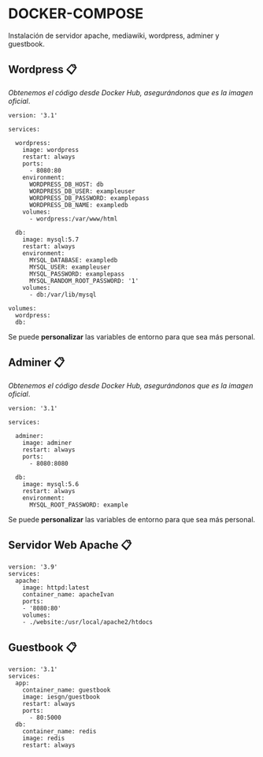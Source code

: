 # DOCKER-COMPOSE

Instalación de servidor apache, mediawiki, wordpress, adminer y guestbook.

## Wordpress 📋

_Obtenemos el código desde Docker Hub, asegurándonos que es la imagen oficial_.

```
version: '3.1'

services:

  wordpress:
    image: wordpress
    restart: always
    ports:
      - 8080:80
    environment:
      WORDPRESS_DB_HOST: db
      WORDPRESS_DB_USER: exampleuser
      WORDPRESS_DB_PASSWORD: examplepass
      WORDPRESS_DB_NAME: exampledb
    volumes:
      - wordpress:/var/www/html

  db:
    image: mysql:5.7
    restart: always
    environment:
      MYSQL_DATABASE: exampledb
      MYSQL_USER: exampleuser
      MYSQL_PASSWORD: examplepass
      MYSQL_RANDOM_ROOT_PASSWORD: '1'
    volumes:
      - db:/var/lib/mysql

volumes:
  wordpress:
  db:
```

Se puede **personalizar** las variables de entorno para que sea más personal.


## Adminer 📋

_Obtenemos el código desde Docker Hub, asegurándonos que es la imagen oficial_.

```
version: '3.1'

services:

  adminer:
    image: adminer
    restart: always
    ports:
      - 8080:8080

  db:
    image: mysql:5.6
    restart: always
    environment:
      MYSQL_ROOT_PASSWORD: example
```

Se puede **personalizar** las variables de entorno para que sea más personal.

## Servidor Web Apache 📋

```
version: '3.9'
services:
  apache:
    image: httpd:latest
    container_name: apacheIvan
    ports:
    - '8080:80'
    volumes:
    - ./website:/usr/local/apache2/htdocs

```

## Guestbook 📋

```
version: '3.1'
services:
  app:
    container_name: guestbook
    image: iesgn/guestbook
    restart: always
    ports:
      - 80:5000
  db:
    container_name: redis
    image: redis
    restart: always

```